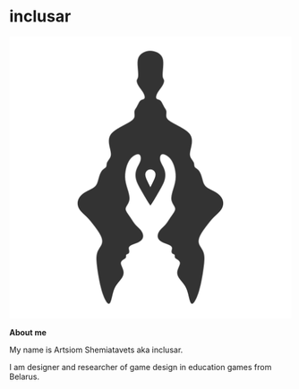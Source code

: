 # inclusar

![inclusar](/logo.svg)

**About me**

My name is Artsiom Shemiatavets aka inclusar.

I am designer and researcher of game design in education games from Belarus.
